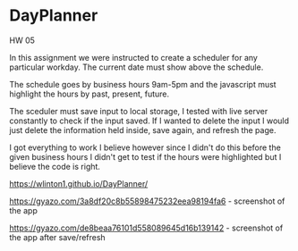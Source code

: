 # DayPlanner

HW 05

In this assignment we were instructed to create a scheduler for any particular workday. The current date must show above the schedule.

The schedule goes by business hours 9am-5pm and the javascript must highlight the hours by past, present, future.

The sceduler must save input to local storage, I tested with live server constantly to check if the input saved. If I wanted to delete the input I would just delete the information held inside, save again, and refresh the page.

I got everything to work I believe however since I didn't do this before the given business hours I didn't get to test if the hours were highlighted but I believe the code is right.

https://wlinton1.github.io/DayPlanner/

https://gyazo.com/3a8df20c8b55898475232eea98194fa6 - screenshot of the app

https://gyazo.com/de8beaa76101d558089645d16b139142 - screenshot of the app after save/refresh